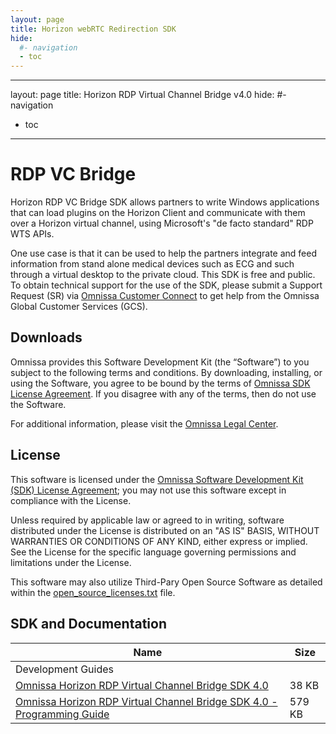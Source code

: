 ```yaml
---
layout: page
title: Horizon webRTC Redirection SDK
hide:
  #- navigation
  - toc
---
```

---
layout: page
title: Horizon RDP Virtual Channel Bridge v4.0
hide:
  #- navigation
  - toc
---

# RDP VC Bridge

Horizon RDP VC Bridge SDK allows partners to write Windows applications that can load plugins on the Horizon Client and communicate with them over a Horizon virtual channel, using Microsoft's "de facto standard" RDP WTS APIs.

One use case is that it can be used to help the partners integrate and feed information from stand alone medical devices such as ECG and such through a virtual desktop to the private cloud.
This SDK is free and public. To obtain technical support for the use of the SDK, please submit a Support Request (SR) via [Omnissa Customer Connect](https://customerconnect.omnissa.com/home) to get help from the Omnissa Global Customer Services (GCS).

## Downloads

Omnissa provides this Software Development Kit (the “Software”) to you subject to the following terms and conditions. By downloading, installing, or using the Software, you agree to be bound by the terms of [Omnissa SDK License Agreement](https://static.omnissa.com/sites/default/files/omnissa-sdk-agreement.pdf). If you disagree with any of the terms, then do not use the Software.

For additional information, please visit the [Omnissa Legal Center](https://www.omnissa.com/legal-center/).

## License

This software is licensed under the [Omnissa Software Development Kit (SDK) License Agreement](https://static.omnissa.com/sites/default/files/omnissa-sdk-agreement.pdf); you may not use this software except in compliance with the License.

Unless required by applicable law or agreed to in writing, software distributed under the License is distributed on an "AS IS" BASIS, WITHOUT WARRANTIES OR CONDITIONS OF ANY KIND, either express or implied. See the License for the specific language governing permissions and limitations under the License.

This software may also utilize Third-Pary Open Source Software as detailed within the [open_source_licenses.txt](open_source_licenses.txt) file.

## SDK and Documentation

| Name | Size	|
| --- | --- |
| Development Guides |  |
| [Omnissa Horizon RDP Virtual Channel Bridge SDK 4.0](./versions/4.0/horizon-rdpvcbridge-sdk-4.0.14304348675.zip) | 38 KB |
| [Omnissa Horizon RDP Virtual Channel Bridge SDK 4.0 - Programming Guide](./versions/4.0/horizon-rdpvcbridge-sdk-programming-guide-4.0.pdf) | 579 KB |

